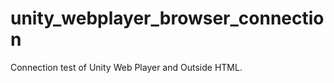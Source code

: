 unity_webplayer_browser_connection
==================================

Connection test of Unity Web Player and Outside HTML.

